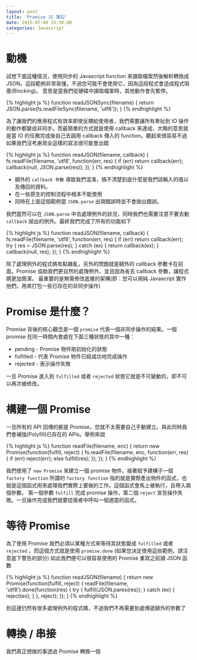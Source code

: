 ```yaml
---
layout: post
title: 'Promise JS 筆記'
date: 2015-07-08 15:30:00
categories: Javascript
---
```


# 動機
試想下面這種情況，使用同步的 Javascript function 來讀取檔案然後解析轉換成 JSON。這段範例非常易懂，不過您可能不會使用它，因為這段程式會造成程式阻塞(Blocking)。
意思是當我們從硬碟中讀取檔案時，其他動作會先暫停。

{% highlight js %}
function readJSONSync(filename) {
  return JSON.parse(fs.readFileSync(filename, 'utf8'));
}
{% endhighlight %}

為了讓我們的應用程式有效率即使反饋給使用者，我們需要讓所有牽扯到 IO 操作的動作都變成非同步。而最簡單的方式就是使用 callback 來達成，大略的意思就是當 IO 的任務完成後自己去調用 callback 傳入的 function。聽起來很容易不過如果我們沒考慮周全這樣的寫法很可能會出錯

{% highlight js %}
function readJSON(filename, callback) {
  fs.readFile(filename, 'utf8', function(err, res) {
    if (err) return callback(err);
    callback(null, JSON.parse(res));
  });
}
{% endhighlight %}

* 額外的 `callback 參數` 導致我們混淆，搞不清楚到底什麼是我們該輸入的值以及傳回的資料。
* 在一些原生的控制流程中根本不能使用
* 同時在上面這個範例當 `JSON.parse` 出現錯誤時並不會拋出錯誤。

我們當然可以在 `JSON.parse` 中去處理例外的狀況，同時我們也需要注意不要去動 `callback` 拋出的例外。最終我們完成了所有的功能如下

{% highlight js %}
function readJSON(filename, callback) {
  fs.readFile(filename, 'utf8', function(err, res) {
    if (err) return callback(err);
    try {
      res = JSON.parse(res);
    } catch (ex) {
      return callback(ex);
    }
    callback(null, res);
  });
}
{% endhighlight %}

除了處理例外的程式碼有點雜亂，另外的問題就是額外的 callback 參數卡在前面。Promise 協助我們更自然的處理例外，並且因為省去 callback 參數，讓程式碼更加簡潔。
最重要的是無需修改底層的架構(即：您可以用純 Javascript 實作他們，用來打包一些已存在的非同步操作)

# Promise 是什麼？
Promise 背後的核心觀念是一個 `promise` 代表一個非同步操作的結果。一個 promise 在同一時間內會處在下面三種狀態的其中一種：
* pending - Promise 物件剛初始化的狀態
* fulfilled - 代表 Promise 物件已經成功地完成操作
* rejected - 表示操作失敗

一旦 Promise 進入到 `fulfilled` 或者 `rejected` 狀態它就是不可變動的，即不可以再次被修改。

# 構建一個 Promise
一旦所有的 API 回傳的都是 Promise，您就不太需要自己手動建立。與此同時我們會補強(Polyfill)已存在的 APIs。舉例來說

{% highlight js %}
function readFile(filename, enc) {
  return new Promise(function(fulfill, reject) {
    fs.readFile(filename, enc, function(err, res) {
      if (err) reject(err);
      else fulfill(res);
    });
  });
}
{% endhighlight %}

我們使用了 `new Promise` 來建立一個 promise 物件。接著賦予建構子一個 `factory function` 所謂的 `factory function` 指的就是實際產出物件的函式，也就是這個函式用來處理我們實際上要做的工作。這個函式會馬上被執行，且帶入兩個參數。
第一個參數 `fulfill` 完成 promise 操作，第二個 `reject` 宣告操作失敗。一旦操作完成我們就要從兩者中呼叫一個適當的函式。

# 等待 Promise
為了使用 Promise 我們必須以某種方式來等待其狀態變成 `fulfilled` 或者 `rejected` ，而這個方式就是使用 `promise.done` (如果您決定使用這些範例，請注意底下警告的部分)
如此我們便可以很容易使用的 Promise 重寫之前讀 JSON 函數

{% highlight js %}
function readJSON(filename) {
  return new Promise(function(fulfill, reject) {
    readFile(filename, 'utf8').done(function(res) {
      try {
        fulfill(JSON.pares(res));
      } catch (ex) {
        reject(ex);
      }
    }, reject);
  });
}
{% endhighlight %}

到這邊仍然有很多處理例外的程式碼，不過我們不再需要到處傳遞額外的參數了

# 轉換 / 串接
我們真正想做的事透過 Promise 轉換一個
